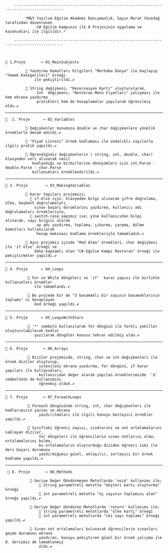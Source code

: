         --------------------------------------------------------------------------------------------
        
             *M&Y Yazılım Eğitim Akademi Danışmanlık, Sayın Murat Yücedağ tarafından düzenlenen 
                  C# Eğitim Kampının ilk 8 Projesinin uygulama ve kazanımları ile ilgilidir.*

        --------------------------------------------------------------------------------------------


   
    🧩 1.Proje       ↪ 01_MainSubjects

             📌 Yazdırma Komutları bilgileri "Merhaba Dünya" ile başlayıp "Yemek Kategorileri" örneği 
                 ile pekiştirildi.✔

             📌 String değişkeni; "Rezervasyon Kartı" oluşturularak,
                  Int  değişkeni; "Restoran Menü Fiyatları" çalışması ile hem ekrana yazdırma 
                  pratikleri hem de hesaplamalar yapılarak öğrenilmiş oldu.✔
*******************************************
    🧩  2. Proje      ↪ 02_Variables       

             📌 Değişkenler konumuza double ve char dağişkenlere yönelik örneklerle devam edildi.✔

             📌 "Fiyat Listesi" örnek kodlaması ile ondalıklı sayılarla ilgili pratik yapıldı.✔

             📌 Öğrendiğimiz değişkenlerin ( string, int, double, char) klavyeden veri alınarak nasıl 
                kodlandığı ve birbirlerine dönüşümleri için int.Parse - double.Parse - char.Parse 
                kullanımları örneklendirildi.✔
 *******************************************
    🧩 3. Proje        ↪ 03_MakingVariables

             📌 Karar Yapıları projemizi;
               🎐 if-else için, klavyeden bilgi alınarak şifre doğrulama, ülke, başkent doğrulamaları, 
                 sınav başarı durumlarını yazdırma, kullanıcı adı doğrulamaları örnekleriyle,
               🎐 switch-case yapımız ise; yine kullanıcıdan bilgi alınarak, sayı bilgisi alarak 
                  ay adı yazdırma, toplama, çıkarma, çarpma, bölme komutları kullanılarak 
                  hesap makinası kodlama örnekleriyle tamamladık.✔

             📌 Aynı projemiz içinde "Mod Alma" örnekleri, char değişkeni ile 'if else' örneği ve
                 daha kapsamlı olan "C# Eğitim Kampı Restoran" örneği ile pekiştirmeler yapıldı.✔
 *******************************************
    🧩 4. Proje      ↪ 04_Loops

              📌 For ve While döngüleri ve 'if'  karar yapısı ile birlikte kullanımları örnekler 
                 ile tamamlandı.✔

              📌 Bu projede bir de "3 basamaklı bir sayının basamaklarının toplamı" nı hesaplayan 
                 kod örneği yapıldı.✔
*******************************************
    🧩 5. Proje      ↪ 05_LoopsWithStars

              📌 '*' sembolü kullanılarak for döngüsü ile farklı şekiller oluşturulabilecek kodlar 
                 yazılarak döngüler konusu tekrar edilmiş oldu.✔
*******************************************
    🧩 6. Proje       ↪ 06_Arrays

              📌 Diziler projemizde, string, char ve int değişkenleri ile örnek diziler oluşturup, 
                   istenileni ekrana yazdırma, for döngüsü, if karar yapıları ile kullanımları, 
                   kullanıcıdan değer alarak yapılan örneklerimizde  '$' sembolünün de kullanımını
                   öğrenmiş olduk.✔
*******************************************
    🧩 7. Proje       ↪ 07_ForeachLoops

              📌 Foreach döngüsünde string, int, char değişkenleri ile kodlarımızın yazımı ve ekrana 
                   yazdırılmaları ile ilgili konuyu besleyici örnekler yapıldı.✔

              📌 Sınıftaki öğrenci sayısı, isimlerini ve not ortalamalarını saklayan diziler, 
                   for döngüleri ile öğrencilerin sınav notlarını alma, ortalamalarını bulma,
                   bu ortalamaların oluşturduğu diziden öğrenci ismi ile ders başarı durumunu 
                   yazdırdığımız güzel, anlaşılır, zorlayıcı bir örnek kodlama yapıldı.✔
*******************************************
     🧩 8. Proje       ↪ 08_Methods

               📌 Geriye Değer Döndürmeyen Metotlarda 'void' kullanımı ile;
                   🎐 string parametreli metotta "müşteri kartı oluşturma" örneği
                   🎐 int parametreli metotta "üç sayının toplamını alan" örneği yapıldı.✔

               📌 Geriye Değer Döndüren Metotlarda 'return' kullanımı ile;
                   🎐 string parametreli metotlarda "ülke kartı" örneği
                   🎐 int parametreli metotlarda "iki sayı toplamı" örneği yapıldı.✔

               📌 Sınav not ortalamaları bulunarak öğrencilerin sınavları geçme durumunu ekrana
                   yazdıran, konuyu pekiştiren güzel bir örnek çalışma ile 8. dersimiz de tamamlanmış 
                   oldu.✔



                   




                   
             

              
   






              









             






                
                
                
